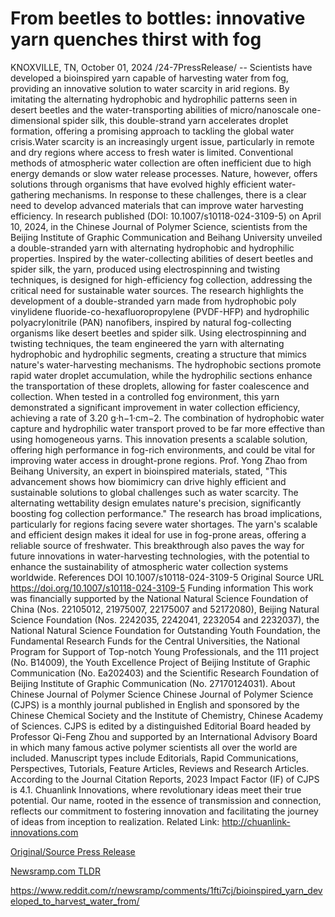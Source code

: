 # From beetles to bottles: innovative yarn quenches thirst with fog

KNOXVILLE, TN, October 01, 2024 /24-7PressRelease/ -- Scientists have developed a bioinspired yarn capable of harvesting water from fog, providing an innovative solution to water scarcity in arid regions. By imitating the alternating hydrophobic and hydrophilic patterns seen in desert beetles and the water-transporting abilities of micro/nanoscale one-dimensional spider silk, this double-strand yarn accelerates droplet formation, offering a promising approach to tackling the global water crisis.Water scarcity is an increasingly urgent issue, particularly in remote and dry regions where access to fresh water is limited. Conventional methods of atmospheric water collection are often inefficient due to high energy demands or slow water release processes. Nature, however, offers solutions through organisms that have evolved highly efficient water-gathering mechanisms. In response to these challenges, there is a clear need to develop advanced materials that can improve water harvesting efficiency.  In research published (DOI: 10.1007/s10118-024-3109-5) on April 10, 2024, in the Chinese Journal of Polymer Science, scientists from the Beijing Institute of Graphic Communication and Beihang University unveiled a double-stranded yarn with alternating hydrophobic and hydrophilic properties. Inspired by the water-collecting abilities of desert beetles and spider silk, the yarn, produced using electrospinning and twisting techniques, is designed for high-efficiency fog collection, addressing the critical need for sustainable water sources.  The research highlights the development of a double-stranded yarn made from hydrophobic poly vinylidene fluoride-co-hexafluoropropylene (PVDF-HFP) and hydrophilic polyacrylonitrile (PAN) nanofibers, inspired by natural fog-collecting organisms like desert beetles and spider silk. Using electrospinning and twisting techniques, the team engineered the yarn with alternating hydrophobic and hydrophilic segments, creating a structure that mimics nature's water-harvesting mechanisms. The hydrophobic sections promote rapid water droplet accumulation, while the hydrophilic sections enhance the transportation of these droplets, allowing for faster coalescence and collection. When tested in a controlled fog environment, this yarn demonstrated a significant improvement in water collection efficiency, achieving a rate of 3.20 g·h−1·cm−2. The combination of hydrophobic water capture and hydrophilic water transport proved to be far more effective than using homogeneous yarns. This innovation presents a scalable solution, offering high performance in fog-rich environments, and could be vital for improving water access in drought-prone regions.  Prof. Yong Zhao from Beihang University, an expert in bioinspired materials, stated, "This advancement shows how biomimicry can drive highly efficient and sustainable solutions to global challenges such as water scarcity. The alternating wettability design emulates nature's precision, significantly boosting fog collection performance."  The research has broad implications, particularly for regions facing severe water shortages. The yarn's scalable and efficient design makes it ideal for use in fog-prone areas, offering a reliable source of freshwater. This breakthrough also paves the way for future innovations in water-harvesting technologies, with the potential to enhance the sustainability of atmospheric water collection systems worldwide.  References DOI 10.1007/s10118-024-3109-5  Original Source URL https://doi.org/10.1007/s10118-024-3109-5  Funding information This work was financially supported by the National Natural Science Foundation of China (Nos. 22105012, 21975007, 22175007 and 52172080), Beijing Natural Science Foundation (Nos. 2242035, 2242041, 2232054 and 2232037), the National Natural Science Foundation for Outstanding Youth Foundation, the Fundamental Research Funds for the Central Universities, the National Program for Support of Top-notch Young Professionals, and the 111 project (No. B14009), the Youth Excellence Project of Beijing Institute of Graphic Communication (No. Ea202403) and the Scientific Research Foundation of Beijing Institute of Graphic Communication (No. 27170124031).  About Chinese Journal of Polymer Science Chinese Journal of Polymer Science (CJPS) is a monthly journal published in English and sponsored by the Chinese Chemical Society and the Institute of Chemistry, Chinese Academy of Sciences. CJPS is edited by a distinguished Editorial Board headed by Professor Qi-Feng Zhou and supported by an International Advisory Board in which many famous active polymer scientists all over the world are included. Manuscript types include Editorials, Rapid Communications, Perspectives, Tutorials, Feature Articles, Reviews and Research Articles. According to the Journal Citation Reports, 2023 Impact Factor (IF) of CJPS is 4.1.  Chuanlink Innovations, where revolutionary ideas meet their true potential. Our name, rooted in the essence of transmission and connection, reflects our commitment to fostering innovation and facilitating the journey of ideas from inception to realization.  Related Link: http://chuanlink-innovations.com 

[Original/Source Press Release](https://www.24-7pressrelease.com/press-release/514816/from-beetles-to-bottles-innovative-yarn-quenches-thirst-with-fog)
                    

[Newsramp.com TLDR](None) 

https://www.reddit.com/r/newsramp/comments/1fti7cj/bioinspired_yarn_developed_to_harvest_water_from/